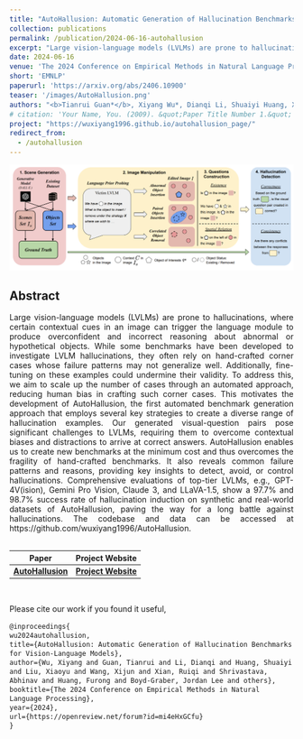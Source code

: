 ```yaml
---
title: "AutoHallusion: Automatic Generation of Hallucination Benchmarks for Vision-Language Models"
collection: publications
permalink: /publication/2024-06-16-autohallusion
excerpt: "Large vision-language models (LVLMs) are prone to hallucinations, where certain contextual cues in an image can trigger the language module to produce overconfident and incorrect reasoning about abnormal or hypothetical objects. While some benchmarks have been developed to investigate LVLM hallucinations, they often rely on hand-crafted corner cases whose failure patterns may not generalize well. Additionally, fine-tuning on these examples could undermine their validity. To address this, we aim to scale up the number of cases through an automated approach, reducing human bias in crafting such corner cases. This motivates the development of AutoHallusion, the first automated benchmark generation approach that employs several key strategies to create a diverse range of hallucination examples. Our generated visual-question pairs pose significant challenges to LVLMs, requiring them to overcome contextual biases and distractions to arrive at correct answers. AutoHallusion enables us to create new benchmarks at the minimum cost and thus overcomes the fragility of hand-crafted benchmarks. It also reveals common failure patterns and reasons, providing key insights to detect, avoid, or control hallucinations. Comprehensive evaluations of top-tier LVLMs, e.g., GPT-4V(ision), Gemini Pro Vision, Claude 3, and LLaVA-1.5, show a 97.7% and 98.7% success rate of hallucination induction on synthetic and real-world datasets of AutoHallusion, paving the way for a long battle against hallucinations. The codebase and data can be accessed at https://github.com/wuxiyang1996/AutoHallusion."
date: 2024-06-16
venue: 'The 2024 Conference on Empirical Methods in Natural Language Processing'
short: 'EMNLP'
paperurl: 'https://arxiv.org/abs/2406.10900'
teaser: '/images/AutoHallusion.png'
authors: "<b>Tianrui Guan*</b>, Xiyang Wu*, Dianqi Li, Shuaiyi Huang, Xiaoyu Liu, Xijun Wang, Ruiqi Xian, Abhinav Shrivastava, Furong Huang, Jordan Lee Boyd-Graber, Tianyi Zhou, Dinesh Manocha"
# citation: 'Your Name, You. (2009). &quot;Paper Title Number 1.&quot; <i>Journal 1</i>. 1(1).'
project: "https://wuxiyang1996.github.io/autohallusion_page/"
redirect_from: 
  - /autohallusion
---
```


<p style="text-align:center;">
<img src="/images/AutoHallusion.png" width="800">
</p>

## Abstract
<div style="text-align: justify"> Large vision-language models (LVLMs) are prone to hallucinations, where certain contextual cues in an image can trigger the language module to produce overconfident and incorrect reasoning about abnormal or hypothetical objects. While some benchmarks have been developed to investigate LVLM hallucinations, they often rely on hand-crafted corner cases whose failure patterns may not generalize well. Additionally, fine-tuning on these examples could undermine their validity. To address this, we aim to scale up the number of cases through an automated approach, reducing human bias in crafting such corner cases. This motivates the development of AutoHallusion, the first automated benchmark generation approach that employs several key strategies to create a diverse range of hallucination examples. Our generated visual-question pairs pose significant challenges to LVLMs, requiring them to overcome contextual biases and distractions to arrive at correct answers. AutoHallusion enables us to create new benchmarks at the minimum cost and thus overcomes the fragility of hand-crafted benchmarks. It also reveals common failure patterns and reasons, providing key insights to detect, avoid, or control hallucinations. Comprehensive evaluations of top-tier LVLMs, e.g., GPT-4V(ision), Gemini Pro Vision, Claude 3, and LLaVA-1.5, show a 97.7% and 98.7% success rate of hallucination induction on synthetic and real-world datasets of AutoHallusion, paving the way for a long battle against hallucinations. The codebase and data can be accessed at https://github.com/wuxiyang1996/AutoHallusion.
</div>
<br>


| Paper                                                     | Project Website                                                    | 
|-----------------------------------------------------------|--------------------------------------------------------------------|
| [**AutoHallusion**](https://arxiv.org/abs/2406.10900)    | [**Project Website**](https://wuxiyang1996.github.io/autohallusion_page/) |

<br>

Please cite our work if you found it useful,

```
@inproceedings{
wu2024autohallusion,
title={AutoHallusion: Automatic Generation of Hallucination Benchmarks for Vision-Language Models},
author={Wu, Xiyang and Guan, Tianrui and Li, Dianqi and Huang, Shuaiyi and Liu, Xiaoyu and Wang, Xijun and Xian, Ruiqi and Shrivastava, Abhinav and Huang, Furong and Boyd-Graber, Jordan Lee and others},
booktitle={The 2024 Conference on Empirical Methods in Natural Language Processing},
year={2024},
url={https://openreview.net/forum?id=mi4eHxGCfu}
}
```